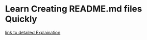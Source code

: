 # Learn Creating README.md files Quickly

[link to detailed Explaination](https://guides.github.com/features/mastering-markdown/)
